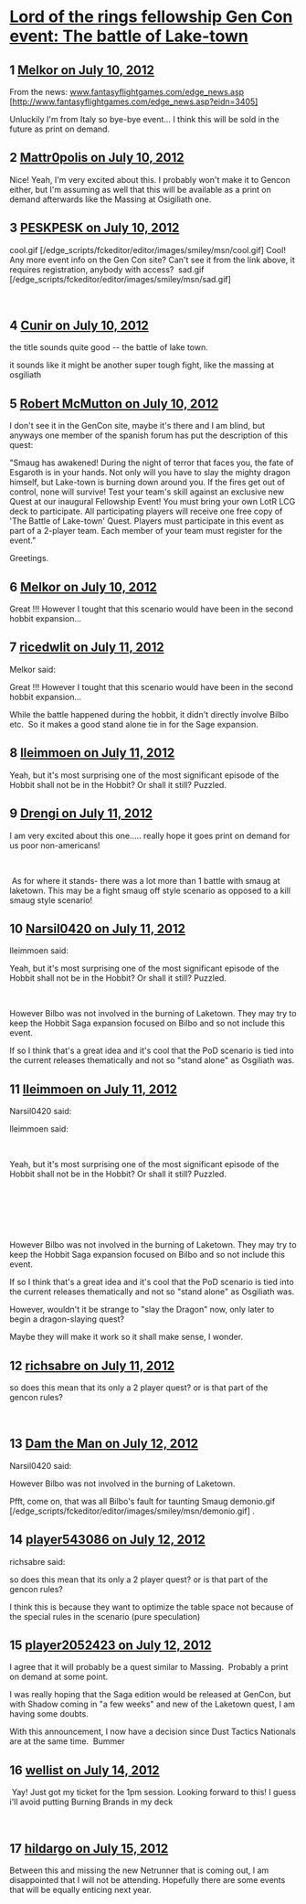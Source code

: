 # [Lord of the rings fellowship Gen Con event: The battle of Lake-town](https://community.fantasyflightgames.com/topic/67268-lord-of-the-rings-fellowship-gen-con-event-the-battle-of-lake-town/)

## 1 [Melkor on July 10, 2012](https://community.fantasyflightgames.com/topic/67268-lord-of-the-rings-fellowship-gen-con-event-the-battle-of-lake-town/?do=findComment&comment=656090)

From the news: www.fantasyflightgames.com/edge_news.asp [http://www.fantasyflightgames.com/edge_news.asp?eidn=3405]

Unluckily I'm from Italy so bye-bye event… I think this will be sold in the future as print on demand.

## 2 [Mattr0polis on July 10, 2012](https://community.fantasyflightgames.com/topic/67268-lord-of-the-rings-fellowship-gen-con-event-the-battle-of-lake-town/?do=findComment&comment=656224)

Nice! Yeah, I'm very excited about this. I probably won't make it to Gencon either, but I'm assuming as well that this will be available as a print on demand afterwards like the Massing at Osigiliath one.

## 3 [PESKPESK on July 10, 2012](https://community.fantasyflightgames.com/topic/67268-lord-of-the-rings-fellowship-gen-con-event-the-battle-of-lake-town/?do=findComment&comment=656403)

cool.gif [/edge_scripts/fckeditor/editor/images/smiley/msn/cool.gif] Cool! Any more event info on the Gen Con site? Can't see it from the link above, it requires registration, anybody with access? 
sad.gif [/edge_scripts/fckeditor/editor/images/smiley/msn/sad.gif]

 

## 4 [Cunir on July 10, 2012](https://community.fantasyflightgames.com/topic/67268-lord-of-the-rings-fellowship-gen-con-event-the-battle-of-lake-town/?do=findComment&comment=656430)

the title sounds quite good -- the battle of lake town.

it sounds like it might be another super tough fight, like the massing at osgiliath

## 5 [Robert McMutton on July 10, 2012](https://community.fantasyflightgames.com/topic/67268-lord-of-the-rings-fellowship-gen-con-event-the-battle-of-lake-town/?do=findComment&comment=656438)

I don't see it in the GenCon site, maybe it's there and I am blind, but anyways one member of the spanish forum has put the description of this quest:

"Smaug has awakened! During the night of terror that faces you, the fate of Esgaroth is in your hands. Not only will you have to slay the mighty dragon himself, but Lake-town is burning down around you. If the fires get out of control, none will survive! Test your team's skill against an exclusive new Quest at our inaugural Fellowship Event! You must bring your own LotR LCG deck to participate. All participating players will receive one free copy of 'The Battle of Lake-town' Quest. Players must participate in this event as part of a 2-player team. Each member of your team must register for the event."

Greetings.

## 6 [Melkor on July 10, 2012](https://community.fantasyflightgames.com/topic/67268-lord-of-the-rings-fellowship-gen-con-event-the-battle-of-lake-town/?do=findComment&comment=656443)

Great !!! However I tought that this scenario would have been in the second hobbit expansion…

## 7 [ricedwlit on July 11, 2012](https://community.fantasyflightgames.com/topic/67268-lord-of-the-rings-fellowship-gen-con-event-the-battle-of-lake-town/?do=findComment&comment=656640)

Melkor said:

Great !!! However I tought that this scenario would have been in the second hobbit expansion…



While the battle happened during the hobbit, it didn't directly involve Bilbo etc.  So it makes a good stand alone tie in for the Sage expansion. 
 

## 8 [lleimmoen on July 11, 2012](https://community.fantasyflightgames.com/topic/67268-lord-of-the-rings-fellowship-gen-con-event-the-battle-of-lake-town/?do=findComment&comment=656708)

Yeah, but it's most surprising one of the most significant episode of the Hobbit shall not be in the Hobbit? Or shall it still? Puzzled.

## 9 [Drengi on July 11, 2012](https://community.fantasyflightgames.com/topic/67268-lord-of-the-rings-fellowship-gen-con-event-the-battle-of-lake-town/?do=findComment&comment=656756)

I am very excited about this one….. really hope it goes print on demand for us poor non-americans!

 

 As for where it stands- there was a lot more than 1 battle with smaug at laketown. This may be a fight smaug off style scenario as opposed to a kill smaug style scenario!

## 10 [Narsil0420 on July 11, 2012](https://community.fantasyflightgames.com/topic/67268-lord-of-the-rings-fellowship-gen-con-event-the-battle-of-lake-town/?do=findComment&comment=657054)

lleimmoen said:

Yeah, but it's most surprising one of the most significant episode of the Hobbit shall not be in the Hobbit? Or shall it still? Puzzled.



 

However Bilbo was not involved in the burning of Laketown. They may try to keep the Hobbit Saga expansion focused on Bilbo and so not include this event.

If so I think that's a great idea and it's cool that the PoD scenario is tied into the current releases thematically and not so "stand alone" as Osgiliath was.

## 11 [lleimmoen on July 11, 2012](https://community.fantasyflightgames.com/topic/67268-lord-of-the-rings-fellowship-gen-con-event-the-battle-of-lake-town/?do=findComment&comment=657135)

Narsil0420 said:

lleimmoen said:

 

Yeah, but it's most surprising one of the most significant episode of the Hobbit shall not be in the Hobbit? Or shall it still? Puzzled.

 

 

 

However Bilbo was not involved in the burning of Laketown. They may try to keep the Hobbit Saga expansion focused on Bilbo and so not include this event.

If so I think that's a great idea and it's cool that the PoD scenario is tied into the current releases thematically and not so "stand alone" as Osgiliath was.



However, wouldn't it be strange to "slay the Dragon" now, only later to begin a dragon-slaying quest?

Maybe they will make it work so it shall make sense, I wonder.

## 12 [richsabre on July 11, 2012](https://community.fantasyflightgames.com/topic/67268-lord-of-the-rings-fellowship-gen-con-event-the-battle-of-lake-town/?do=findComment&comment=657182)

so does this mean that its only a 2 player quest? or is that part of the gencon rules?

 

## 13 [Dam the Man on July 12, 2012](https://community.fantasyflightgames.com/topic/67268-lord-of-the-rings-fellowship-gen-con-event-the-battle-of-lake-town/?do=findComment&comment=657293)

Narsil0420 said:

However Bilbo was not involved in the burning of Laketown.

Pfft, come on, that was all Bilbo's fault for taunting Smaug demonio.gif [/edge_scripts/fckeditor/editor/images/smiley/msn/demonio.gif] .

## 14 [player543086 on July 12, 2012](https://community.fantasyflightgames.com/topic/67268-lord-of-the-rings-fellowship-gen-con-event-the-battle-of-lake-town/?do=findComment&comment=657295)

richsabre said:

so does this mean that its only a 2 player quest? or is that part of the gencon rules?

I think this is because they want to optimize the table space not because of the special rules in the scenario (pure speculation)

## 15 [player2052423 on July 12, 2012](https://community.fantasyflightgames.com/topic/67268-lord-of-the-rings-fellowship-gen-con-event-the-battle-of-lake-town/?do=findComment&comment=657468)

I agree that it will probably be a quest similar to Massing.  Probably a print on demand at some point. 

I was really hoping that the Saga edition would be released at GenCon, but with Shadow coming in "a few weeks" and new of the Laketown quest, I am having some doubts. 

With this announcement, I now have a decision since Dust Tactics Nationals are at the same time.  Bummer

## 16 [wellist on July 14, 2012](https://community.fantasyflightgames.com/topic/67268-lord-of-the-rings-fellowship-gen-con-event-the-battle-of-lake-town/?do=findComment&comment=658582)

 Yay! Just got my ticket for the 1pm session. Looking forward to this! I guess i'll avoid putting Burning Brands in my deck

 

## 17 [hildargo on July 15, 2012](https://community.fantasyflightgames.com/topic/67268-lord-of-the-rings-fellowship-gen-con-event-the-battle-of-lake-town/?do=findComment&comment=658689)

Between this and missing the new Netrunner that is coming out, I am disappointed that I will not be attending. Hopefully there are some events that will be equally enticing next year.

